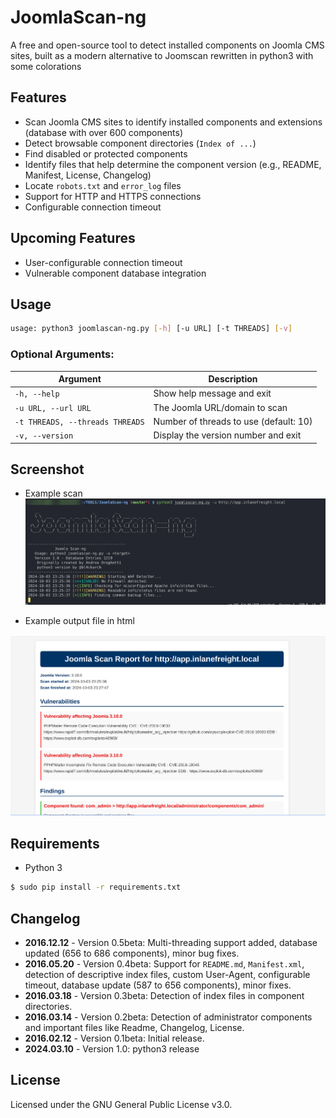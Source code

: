 # JoomlaScan-ng

A free and open-source tool to detect installed components on Joomla CMS sites, built as a modern alternative to Joomscan  rewritten in python3 with some colorations

## Features

- Scan Joomla CMS sites to identify installed components and extensions (database with over 600 components)
- Detect browsable component directories (`Index of ...`)
- Find disabled or protected components
- Identify files that help determine the component version (e.g., README, Manifest, License, Changelog)
- Locate `robots.txt` and `error_log` files
- Support for HTTP and HTTPS connections
- Configurable connection timeout

## Upcoming Features

- User-configurable connection timeout
- Vulnerable component database integration

## Usage

```bash
usage: python3 joomlascan-ng.py [-h] [-u URL] [-t THREADS] [-v]
```

### Optional Arguments:

| Argument | Description |
| --- | --- |
| `-h, --help` | Show help message and exit |
| `-u URL, --url URL` | The Joomla URL/domain to scan |
| `-t THREADS, --threads THREADS` | Number of threads to use (default: 10) |
| `-v, --version` | Display the version number and exit |

## Screenshot

- Example scan  
![Screenshot](img/example.png)

- Example output file in html

![Screenshot](img/example1.png)

## Requirements

- Python 3
```bash
$ sudo pip install -r requirements.txt
```

## Changelog

- **2016.12.12** - Version 0.5beta: Multi-threading support added, database updated (656 to 686 components), minor bug fixes.
- **2016.05.20** - Version 0.4beta: Support for `README.md`, `Manifest.xml`, detection of descriptive index files, custom User-Agent, configurable timeout, database update (587 to 656 components), minor fixes.
- **2016.03.18** - Version 0.3beta: Detection of index files in component directories.
- **2016.03.14** - Version 0.2beta: Detection of administrator components and important files like Readme, Changelog, License.
- **2016.02.12** - Version 0.1beta: Initial release.
- **2024.03.10** - Version 1.0: python3 release

## License

Licensed under the GNU General Public License v3.0.

